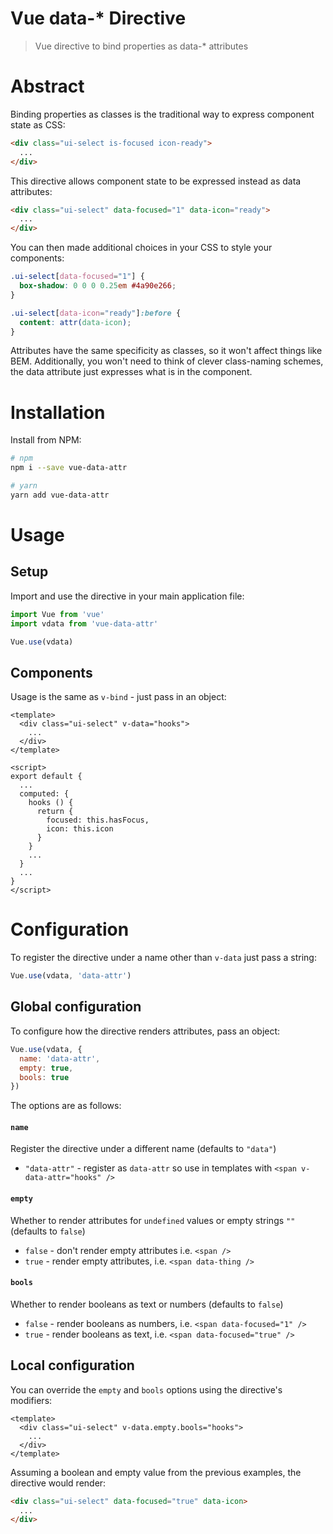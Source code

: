 # Vue data-* Directive

> Vue directive to bind properties as data-* attributes

# Abstract

Binding properties as classes is the traditional way to express component state as CSS:

```html
<div class="ui-select is-focused icon-ready">
  ...
</div>
```

This directive allows component state to be expressed instead as data attributes:

```html
<div class="ui-select" data-focused="1" data-icon="ready">
  ...
</div>
```

You can then made additional choices in your CSS to style your components:

```css
.ui-select[data-focused="1"] {
  box-shadow: 0 0 0 0.25em #4a90e266;
}

.ui-select[data-icon="ready"]:before {
  content: attr(data-icon);
}
```

Attributes have the same specificity as classes, so it won't affect things like BEM. Additionally, you won't need to think of clever class-naming schemes, the data attribute just expresses what is in the component.

# Installation

Install from NPM:

```bash
# npm
npm i --save vue-data-attr
```

```bash
# yarn
yarn add vue-data-attr
```

# Usage

## Setup

Import and use the directive in your main application file:

```js
import Vue from 'vue'
import vdata from 'vue-data-attr'

Vue.use(vdata)
```

## Components

Usage is the same as `v-bind` - just pass in an object:

```vue
<template>
  <div class="ui-select" v-data="hooks">
    ...
  </div>
</template>

<script>
export default {
  ...
  computed: {
    hooks () {
      return {
        focused: this.hasFocus,
        icon: this.icon
      }
    }
    ...
  }
  ...
}
</script>
```

# Configuration

To register the directive under a name other than `v-data` just pass a string:

```js
Vue.use(vdata, 'data-attr')
```

## Global configuration

To configure how the directive renders attributes, pass an object:

```js
Vue.use(vdata, {
  name: 'data-attr',
  empty: true,
  bools: true
})
```

The options are as follows:

#### `name`

Register the directive under a different name (defaults to `"data"`)

- `"data-attr"` - register as `data-attr` so use in templates with `<span v-data-attr="hooks" />`

#### `empty`

Whether to render attributes for `undefined` values or empty strings `""` (defaults to `false`)

- `false` - don't render empty attributes i.e. `<span />`
- `true` - render empty attributes, i.e. `<span data-thing />`

#### `bools`

Whether to render booleans as text or numbers (defaults to `false`)

- `false` - render booleans as numbers, i.e. `<span data-focused="1" />`
- `true` - render booleans as text, i.e. `<span data-focused="true" />`


## Local configuration

You can override the `empty` and `bools` options using the directive's modifiers:

```vue
<template>
  <div class="ui-select" v-data.empty.bools="hooks">
    ...
  </div>
</template>
```

Assuming a boolean and empty value from the previous examples, the directive would render:


```html
<div class="ui-select" data-focused="true" data-icon>
  ...
</div>
```
